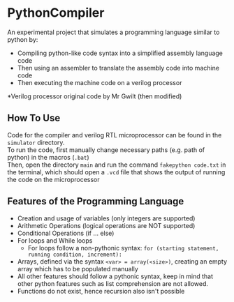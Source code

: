 # PythonCompiler

An experimental project that simulates a programming language similar to python by:
- Compiling python-like code syntax into a simplified assembly language code
- Then using an assembler to translate the assembly code into machine code
- Then executing the machine code on a verilog processor

*Verilog processor original code by Mr Gwilt (then modified)

## How To Use

Code for the compiler and verilog RTL microprocessor can be found in the `simulator` directory. </br>
To run the code, first manually change necessary paths (e.g. path of python) in the macros (`.bat`) </br>
Then, open the directory `main` and run the command `fakepython code.txt` in the terminal, which should open a `.vcd` file that shows the output of running the code on the microprocessor

## Features of the Programming Language

- Creation and usage of variables (only integers are supported)
- Arithmetic Operations (logical operations are NOT supported)
- Conditional Operations (if ... else)
- For loops and While loops
  - For loops follow a non-pythonic syntax: `for (starting statement, running condition, increment):`
- Arrays, defined via the syntax `<var> = array(<size>)`, creating an empty array which has to be populated manually
- All other features should follow a pythonic syntax, keep in mind that other python features such as list comprehension are not allowed.
- Functions do not exist, hence recursion also isn't possible

